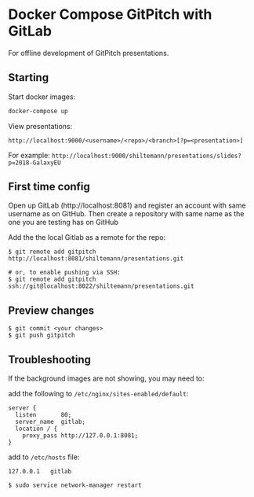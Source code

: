 # Docker Compose GitPitch with GitLab

For offline development of GitPitch presentations.

## Starting

Start docker images:

```bash
docker-compose up
```

View presentations:

```
http://localhost:9000/<username>/<repo>/<branch>[?p=<presentation>]
```

For example: `http://localhost:9000/shiltemann/presentations/slides?p=2018-GalaxyEU`


## First time config

Open up GitLab (http://localhost:8081) and register an account with same username as
on GitHub. Then create a repository with same name as the one you are testing has on GitHub

Add the the local Gitlab as a remote for the repo:

```
$ git remote add gitpitch http://localhost:8081/shiltemann/presentations.git

# or, to enable pushing via SSH:
$ git remote add gitpitch ssh://git@localhost:8022/shiltemann/presentations.git
```

## Preview changes

```
$ git commit <your changes>
$ git push gitpitch
```

## Troubleshooting

If the background images are not showing, you may need to:

add the following to `/etc/nginx/sites-enabled/default`:

```
server {
  listen       80;
  server_name  gitlab;
  location / {
    proxy_pass http://127.0.0.1:8081;
}
```

add to `/etc/hosts` file:

```
127.0.0.1   gitlab
```

```bash
$ sudo service network-manager restart
```
